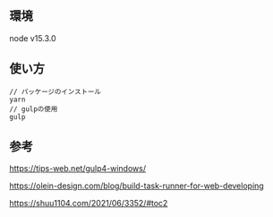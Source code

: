 ## 環境

node v15.3.0

## 使い方

```
// パッケージのインストール
yarn
// gulpの使用
gulp
```

## 参考

https://tips-web.net/gulp4-windows/

https://olein-design.com/blog/build-task-runner-for-web-developing

https://shuu1104.com/2021/06/3352/#toc2
